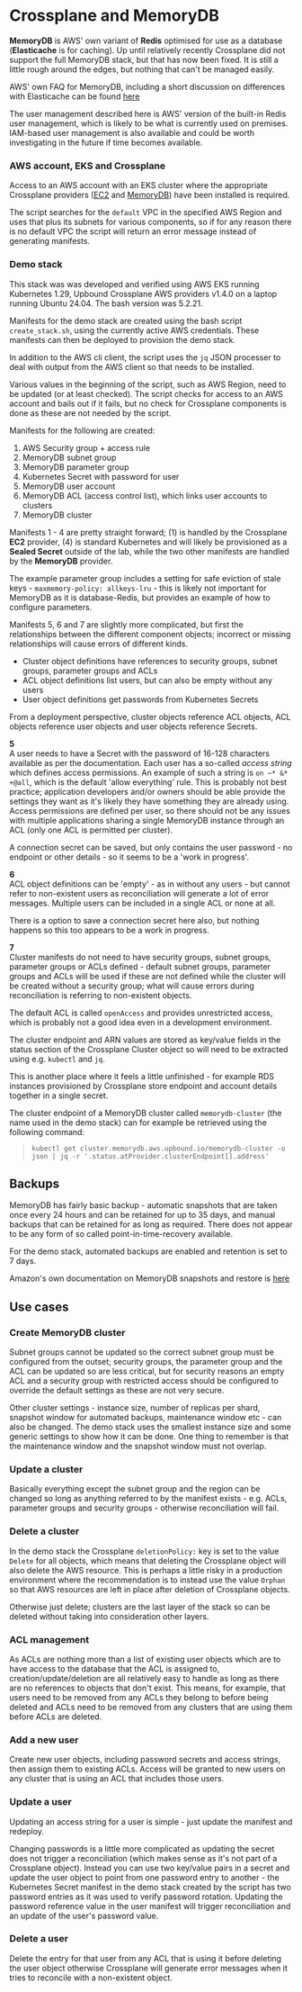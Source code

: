 # Crossplane and MemoryDB

**MemoryDB** is AWS' own variant of **Redis** optimised for use as a database (**Elasticache** is for caching). Up until relatively recently Crossplane did not support the full MemoryDB stack, but that has now been fixed. It is still a little rough around the edges, but nothing that can't be managed easily.

AWS' own FAQ for MemoryDB, including a short discussion on differences with Elasticache can be found [here](https://aws.amazon.com/memorydb/faqs/)

The user management described here is AWS' version of the built-in Redis user management, which is likely to be what is currently used on premises. IAM-based user management is also available and could be worth investigating in the future if time becomes available.

### AWS account, EKS and Crossplane

Access to an AWS account with an EKS cluster where the appropriate Crossplane providers ([EC2](https://marketplace.upbound.io/providers/upbound/provider-aws-ec2) and [MemoryDB](https://marketplace.upbound.io/providers/upbound/provider-aws-memorydb/)) have been installed is required.

The script searches for the `default` VPC in the specified AWS Region and uses that plus its subnets for various components, so if for any reason there is no default VPC the script will return an error message instead of generating manifests.

### Demo stack

This stack was was developed and verified using AWS EKS running Kubernetes 1.29, Upbound Crossplane AWS providers v1.4.0 on a laptop running Ubuntu 24.04. The bash version was 5.2.21.

Manifests for the demo stack are created using the bash script `create_stack.sh`, using the currently active AWS credentials. These manifests can then be deployed to provision the demo stack.

In addition to the AWS cli client, the script uses the `jq` JSON processer to deal with output from the AWS client so that needs to be installed.

Various values in the beginning of the script, such as AWS Region, need to be updated (or at least checked). The script checks for access to an AWS account and bails out if it fails, but no check for Crossplane components is done as these are not needed by the script.

Manifests for the following are created:

1. AWS Security group + access rule
2. MemoryDB subnet group
3. MemoryDB parameter group
4. Kubernetes Secret with password for user
5. MemoryDB user account
6. MemoryDB ACL (access control list), which links user accounts to clusters
7. MemoryDB cluster

Manifests 1 - 4 are pretty straight forward; (1) is handled by the Crossplane **EC2** provider, (4) is standard Kubernetes and will likely be provisioned as a **Sealed Secret** outside of the lab, while the two other manifests are handled by the **MemoryDB** provider.

The example parameter group includes a setting for safe eviction of stale keys - `maxmemory-policy: allkeys-lru` - this is likely not important for MemoryDB as it is database-Redis, but provides an example of how to configure parameters.

Manifests 5, 6 and 7 are slightly more complicated, but first the relationships between the different component objects; incorrect or missing relationships will cause errors of different kinds.

* Cluster object definitions have references to security groups, subnet groups, parameter groups and ACLs
* ACL object definitions list users, but can also be empty without any users
* User object definitions get passwords from Kubernetes Secrets

From a deployment perspective, cluster objects reference ACL objects, ACL objects reference user objects and user objects reference Secrets.

**5**\
A user needs to have a Secret with the password of 16-128 characters available as per the documentation. Each user has a so-called *access string* which defines access permissions. An example of such a string is `on ~* &* +@all`, which is the default 'allow everything' rule. This is probably not best practice; application developers and/or owners should be able provide the settings they want as it's likely they have something they are already using. Access permissions are defined per user, so there should not be any issues with multiple applications sharing a single MemoryDB instance through an ACL (only one ACL is permitted per cluster).

A connection secret can be saved, but only contains the user password - no endpoint or other details - so it seems to be a 'work in progress'.

**6**\
ACL object definitions can be 'empty' - as in without any users - but cannot refer to non-existent users as reconciliation will generate a lot of error messages. Multiple users can be included in a single ACL or none at all.

There is a option to save a connection secret here also, but nothing happens so this too appears to be a work in progress.

**7**\
Cluster manifests do not need to have security groups, subnet groups, parameter groups or ACLs defined - default subnet groups, parameter groups and ACLs will be used if these are not defined while the cluster will be created without a security group; what will cause errors during reconciliation is referring to non-existent objects.

The default ACL is called `openAccess` and provides unrestricted access, which is probably not a good idea even in a development environment.

The cluster endpoint and ARN values are stored as key/value fields in the status section of the Crossplane Cluster object so will need to be extracted using e.g. `kubectl` and `jq`.

This is another place where it feels a little unfinished - for example RDS instances provisioned by Crossplane store endpoint and account details together in a single secret.

The cluster endpoint of a MemoryDB cluster called `memorydb-cluster` (the name used in the demo stack) can for example be retrieved using the following command:
> `kubectl get cluster.memorydb.aws.upbound.io/memorydb-cluster -o json | jq -r '.status.atProvider.clusterEndpoint[].address'`

## Backups
MemoryDB has fairly basic backup - automatic snapshots that are taken once every 24 hours and can be retained for up to 35 days, and manual backups that can be retained for as long as required. There does not appear to be any form of so called point-in-time-recovery available.

For the demo stack, automated backups are enabled and retention is set to 7 days.

Amazon's own documentation on MemoryDB snapshots and restore is [here](https://docs.aws.amazon.com/memorydb/latest/devguide/snapshots.html)

## Use cases

### Create MemoryDB cluster
Subnet groups cannot be updated so the correct subnet group must be configured from the outset; security groups, the parameter group and the ACL can be updated so are less critical, but for security reasons an empty ACL and a security group with restricted access should be configured to override the default settings as these are not very secure.

Other cluster settings - instance size, number of replicas per shard, snapshot window for automated backups, maintenance window etc - can also be changed. The demo stack uses the smallest instance size and some generic settings to show how it can be done. One thing to remember is that the maintenance window and the snapshot window must not overlap.

### Update a cluster
Basically everything except the subnet group and the region can be changed so long as anything referred to by the manifest exists - e.g. ACLs, parameter groups and security groups - otherwise reconciliation will fail.

### Delete a cluster
In the demo stack the Crossplane `deletionPolicy:` key is set to the value `Delete` for all objects, which means that deleting the Crossplane object will also delete the AWS resource. This is perhaps a little risky in a production environment where the recommendation is to instead use the value `Orphan` so that AWS resources are left in place after deletion of Crossplane objects.

Otherwise just delete; clusters are the last layer of the stack so can be deleted without taking into consideration other layers.

### ACL management
As ACLs are nothing more than a list of existing user objects which are to have access to the database that the ACL is assigned to, creation/update/deletion are all relatively easy to handle as long as there are no references to objects that don't exist. This means, for example, that users need to be removed from any ACLs they belong to before being deleted and ACLs need to be removed from any clusters that are using them before ACLs are deleted.

### Add a new user
Create new user objects, including password secrets and access strings, then assign them to existing ACLs. Access will be granted to new users on any cluster that is using an ACL that includes those users.

### Update a user
Updating an access string for a user is simple - just update the manifest and redeploy.

Changing passwords is a little more complicated as updating the secret does not trigger a reconciliation (which makes sense as it's not part of a Crossplane object). Instead you can use two key/value pairs in a secret and update the user object to point from one password entry to another - the Kubernetes Secret manifest in the demo stack created by the script has two password entries as it was used to verify password rotation. Updating the password reference value in the user manifest will trigger reconciliation and an update of the user's password value.

### Delete a user
Delete the entry for that user from any ACL that is using it before deleting the user object otherwise Crossplane will generate error messages when it tries to reconcile with a non-existent object.




